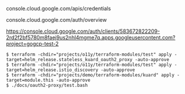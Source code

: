console.cloud.google.com/apis/credentials

console.cloud.google.com/auth/overview

https://console.cloud.google.com/auth/clients/583672822209-2rd2f2bf5780m8faej9us2nhl4mgme7q.apps.googleusercontent.com?project=gogcp-test-2

```
$ terraform -chdir="projects/o11y/terraform-modules/test" apply -target=helm_release.stateless_kuard_oauth2_proxy -auto-approve
$ terraform -chdir="projects/o11y/terraform-modules/test" apply -target=helm_release.istio_discovery -auto-approve
$ terraform -chdir="projects/demo/terraform-modules/kuard" apply -target=module.this -auto-approve
$ ./docs/oauth2-proxy/test.bash
```
